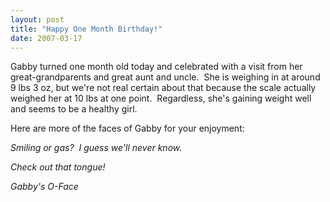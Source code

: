 ```yaml
---
layout: post
title: "Happy One Month Birthday!"
date: 2007-03-17
---
```


<p>Gabby turned one month old today and celebrated with a visit from her great-grandparents and great aunt and uncle.  She is weighing in at around 9 lbs 3 oz, but we're not real certain about that because the scale actually weighed her at 10 lbs at one point.  Regardless, she's gaining weight well and seems to be a healthy girl.</p>
<p>Here are more of the faces of Gabby for your enjoyment:</p>
<p><img alt="" src="http://www.thepaladinos.com/Portals/thepaladinos/Smiling.jpg"/><br/>
<em>Smiling or gas?  I guess we'll never know.</em></p>
<p><img alt="" src="http://www.thepaladinos.com/Portals/thepaladinos/Tongue.jpg"/><br/>
<em>Check out that tongue!</em></p>
<p><img alt="" src="http://www.thepaladinos.com/Portals/thepaladinos/OFace.jpg"/><br/>
<em>Gabby's O-Face</em></p>
